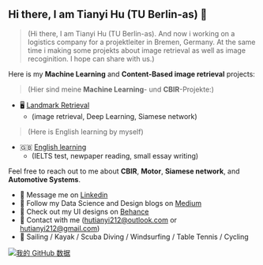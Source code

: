 ## Hi there, I am Tianyi Hu (TU Berlin-as) 👋 

> (Hi there, I am Tianyi Hu (TU Berlin-as). And now i working on a logistics company for a projektleiter in Bremen, Germany. At the same time i making some projekts about image retrieval as well as image recoginition. I hope can share with us.)

Here is my **Machine Learning** and **Content-Based image retrieval** projects:  
> (Hier sind meine **Machine Learning**- und **CBIR**-Projekte:)

* 🖥️ [Landmark Retrieval](https://github.com/Tianyihu212/Materarbeit)
  - (image retrieval, Deep Learning, Siamese network)

> (Here is English learning by myself)
* :gb: [English learning](https://github.com/Tianyihu212/English-channel-TianyiHu-vision)
  - (IELTS test, newpaper reading, small essay writing)

Feel free to reach out to me about **CBIR**, **Motor**, **Siamese network**, and **Automotive Systems**.

- 💬 Message me on [Linkedin](https://www.linkedin.com/in/tianyi-hu-167845221/)
- 📝 Follow my Data Science and Design blogs on [Medium](https://yuanb.medium.com)
- 🎨 Check out my UI designs on [Behance](https://www.behance.net/yuanb)
- :email: Contact with me (hutianyi212@outlook.com or hutianyi212@gmail.com)
- 🏃 Sailing / Kayak / Scuba Diving / Windsurfing / Table Tennis / Cycling


[![我的 GitHub 数据](https://github-readme-stats.vercel.app/api?username=Tianyihu212)]()
